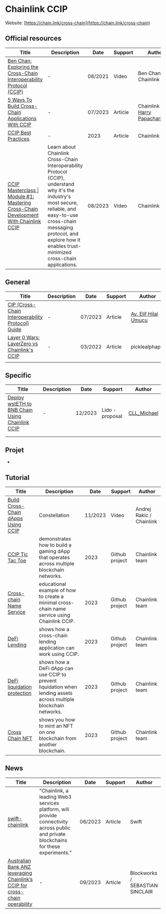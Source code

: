 # Chainlink CCIP

Website: [https://chain.link/cross-chain](https://chain.link/cross-chain) 

## Official resources

| Title                                                        | Description                                                  | Date    | Support | Author                                                       |
| ------------------------------------------------------------ | ------------------------------------------------------------ | ------- | ------- | ------------------------------------------------------------ |
| [Ben Chan: Exploring the Cross-Chain Interoperability Protocol (CCIP)](https://www.youtube.com/watch?v=HhK6maZxX68&t=687s) | -                                                            | 08/2021 | Video   | Ben Chan / Chainlink                                         |
| [5 Ways To Build Cross-Chain Applications With CCIP](https://blog.chain.link/how-to-use-ccip/) | -                                                            | 07/2023 | Article | Chainlink / [Harry Papacharissiou](https://blog.chain.link/author/harry-papacharissiou/) |
| [CCIP Best Practices](https://docs.chain.link/ccip/best-practices#overview) | -                                                            | 2023    | Article | Chainlink                                                    |
| [CCIP Masterclass \| Module #1: Mastering Cross-Chain Development With Chainlink CCIP](https://www.youtube.com/watch?v=Q18mJ98Ly4Q&t=2281s) | Learn about Chainlink Cross-Chain Interoperability Protocol (CCIP), understand why it's the industry's most secure, reliable, and easy-to-use cross-chain messaging protocol, and explore how it enables trust-minimized cross-chain applications. | 08/2023 | Video   | Chainlink                                                    |

## General

| Title                                                        | Description | Date    | Support | Author                                                       |
| ------------------------------------------------------------ | ----------- | ------- | ------- | ------------------------------------------------------------ |
| [CIP (Cross-Chain Interoperability Protocol) Guide](https://medium.com/chainlink-community/ccip-cross-chain-interoperability-protocol-guide-%EF%B8%8F-24e3654bb162) | -           | 07/2023 | Article | [Av. Elif Hilal Umucu](https://medium.com/@Elifhilalumucu?source=post_page-----24e3654bb162--------------------------------) |
| [Layer 0 Wars: LayerZero vs Chainlink's CCIP](https://www.alphaplease.com/p/chainlink-ccip-layerzero-wars-crypto-web3) | -           | 03/2022 | Article | picklealphapls                                               |
|                                                              |             |         |         |                                                              |

## Specific

| Title                                                        | Description | Date    | Support         | Author                                                |
| ------------------------------------------------------------ | ----------- | ------- | --------------- | ----------------------------------------------------- |
| [Deploy wstETH to BNB Chain Using Chainlink CCIP](https://research.lido.fi/t/deploy-wsteth-to-bnb-chain-using-chainlink-ccip/6082) | -           | 12/2023 | Lido - proposal | [CLL_Michael](https://research.lido.fi/u/CLL_Michael) |
|                                                              |             |         |                 |                                                       |
|                                                              |             |         |                 |                                                       |



## Projet

-

## Tutorial

| Title                                                        | Description                                                  | Date    | Support        | Author                   |
| ------------------------------------------------------------ | ------------------------------------------------------------ | ------- | -------------- | ------------------------ |
| [Build Cross-Chain dApps Using CCIP ](https://www.youtube.com/watch?v=Dvna-eEQEsQ) | Constellation                                                | 11/2023 | Video          | Andrej Rakic / Chainlink |
| [CCIP Tic Tac Toe](https://github.com/smartcontractkit/ccip-tic-tac-toe) | demonstrates how to build a gaming dApp that operates across multiple blockchain networks. | 2023    | Github project | Chainlink team           |
| [Cross-chain Name Service](https://github.com/smartcontractkit/ccip-cross-chain-name-service) | educational example of how to create a minimal cross-chain name service using Chainlink CCIP. | 2023    | Github project | Chainlink team           |
| [DeFi Lending](https://github.com/smartcontractkit/ccip-defi-lending) | shows how a cross-chain lending application can work using CCIP. | 2023    | Github project | Chainlink team           |
| [DeFi liquidation protection](https://github.com/smartcontractkit/ccip-liquidation-protector) | shows how a DeFi dApp can use CCIP to prevent liquidation when lending assets across multiple blockchain networks. | 2023    | Github project | Chainlink team           |
| [Cross Chain NFT](https://github.com/smartcontractkit/ccip-cross-chain-nft) | shows you how to mint an NFT on one blockchain from another blockchain. | 2023    | Github project | Chainlink team           |

## News

| Title                                                        | Description                                                  | Date    | Support | Author                          |
| ------------------------------------------------------------ | ------------------------------------------------------------ | ------- | ------- | ------------------------------- |
| [swift-chainlink](https://polygon.technology/blog/why-hsbc-is-building-a-decentralized-identity-solution-with-polygon-id) | "Chainlink, a leading Web3 services platform, will provide connectivity across public and private blockchains for these experiments." | 06/2023 | Article | Swift                           |
| [Australian Bank ANZ leveraging Chainlink’s CCIP for cross-chain operability](https://blockworks.co/news/chainlink-anz-ccip) | -                                                            | 09/2023 | Article | Blockworks / SEBASTIAN SINCLAIR |

